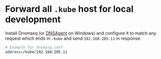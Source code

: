 # Forward all `.kube` host for local development

Install Dnsmasq (or [DNSAgent](https://github.com/stackia/DNSAgent) on Windows) and configure it to match any request which ends in `.kube` and send `192.168.205.11` in response.

```bash
# Example for dnsmasq.conf
address=/kube/192.168.205.11
```

